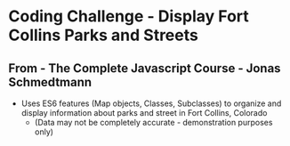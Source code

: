 # Coding Challenge - Display Fort Collins Parks and Streets
## From - The Complete Javascript Course - Jonas Schmedtmann

* Uses ES6 features (Map objects, Classes, Subclasses) to organize and   display information about parks and street in Fort Collins, Colorado
    * (Data may not be completely accurate - demonstration purposes only)